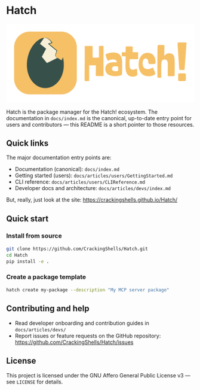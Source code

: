 # Hatch

![Hatch Logo](./docs/resources/images/Logo/hatch_wide_dark_bg_transparent.png)

Hatch is the package manager for the Hatch! ecosystem. The documentation in `docs/index.md` is the canonical, up-to-date entry point for users and contributors — this README is a short pointer to those resources.

## Quick links

The major documentation entry points are:

- Documentation (canonical): `docs/index.md`
- Getting started (users): `docs/articles/users/GettingStarted.md`
- CLI reference: `docs/articles/users/CLIReference.md`
- Developer docs and architecture: `docs/articles/devs/index.md`

But, really, just look at the site: <https://crackingshells.github.io/Hatch/>

## Quick start

### Install from source

```bash
git clone https://github.com/CrackingShells/Hatch.git
cd Hatch
pip install -e .
```

### Create a package template

```bash
hatch create my-package --description "My MCP server package"
```

## Contributing and help

- Read developer onboarding and contribution guides in `docs/articles/devs/`
- Report issues or feature requests on the GitHub repository: <https://github.com/CrackingShells/Hatch/issues>

## License

This project is licensed under the GNU Affero General Public License v3 — see `LICENSE` for details.
